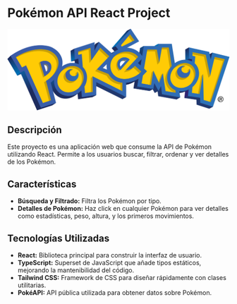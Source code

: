 # Pokémon API React Project

![Pokémon Logo](./public/pokemon.svg)

## Descripción

Este proyecto es una aplicación web que consume la API de Pokémon utilizando React. Permite a los usuarios buscar, filtrar, ordenar y ver detalles de los Pokémon.

## Características

- **Búsqueda y Filtrado:** Filtra los Pokémon por tipo.
- **Detalles de Pokémon:** Haz click en cualquier Pokémon para ver detalles como estadísticas, peso, altura, y los primeros movimientos.

## Tecnologías Utilizadas

- **React:** Biblioteca principal para construir la interfaz de usuario.
- **TypeScript:** Superset de JavaScript que añade tipos estáticos, mejorando la mantenibilidad del código.
- **Tailwind CSS:** Framework de CSS para diseñar rápidamente con clases utilitarias.
- **PokéAPI:** API pública utilizada para obtener datos sobre Pokémon.

